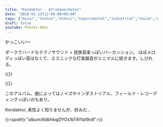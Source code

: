 ```yaml
---
title: "Kondaktor - Afrikanochetos"
date: "2018-01-23T12:00:00+09:00"
tags: ["music","techno","ethnic","experimental","industrial","noise","minimal","2017"]
draft: false
youtube: PVnxVv-8Rxc
---
```


かっこいい〜

ダークでハードなテクノサウンド + 民族音楽っぽいパーカッション。 ほぼメロディっぽい音はなくて、エスニックな打楽器音がミニマルに続きます。しびれる。

{{<youtube src="PVnxVv-8Rxc" title="Kondaktor - Fokionos Negri">}}

{{<youtube src="ngt5EC6LRT8" title="Kondaktor - Robertochavra">}}

このアルバム、曲によってはノイズやインダストリアル、フィールド・レコーディングっぽいのもあり。

Kondaktor, 素性よく知りませんが、好みだ…

{{<spotify "album/6dbhkqjDYOs1bTAYIa19o8">}}
